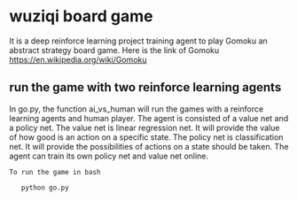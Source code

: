 # wuziqi board game
  It is a deep reinforce learning project training agent to play Gomoku an abstract strategy board game. 
  Here is the link of Gomoku https://en.wikipedia.org/wiki/Gomoku

   
## run the game with two reinforce learning agents
   In go.py, the function ai_vs_human will run the games with a reinforce learning agents and human player. The agent 
   is consisted of a value net and a policy net. The value net is linear regression net. It will provide the value of how 
   good is an action on a specific state. The policy net is classification net. It will provide the possibilities of 
   actions on a state should be taken. The agent can train its own policy net and value net online.
    
    To run the game in bash
```bash
   python go.py

```
   